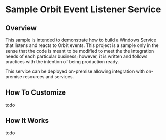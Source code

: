 # Sample Orbit Event Listener Service #
## Overview ##
This sample is intended to demonstrate how to build a Windows Service that listens and reacts to Orbit events. This project is a sample only in the sense that the code is meant to be modified to meet the the integration needs of each particular business; however, it is written and follows practices with the intention of being production ready.

This service can be deployed on-premise allowing integration with on-premise resources and services.

## How To Customize ##

todo

## How It Works ##

todo



